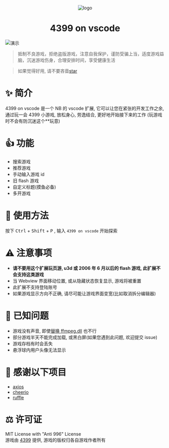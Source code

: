 <p align="center">
<img src="https://dsy4567.github.io/icon.png" alt="logo" title="logo" />
<h1 align="center">4399 on vscode</h1>
<img src="https://dsy4567.github.io/4-o-v.gif" alt="演示" title="logo" />
</p>

> 抵制不良游戏，拒绝盗版游戏，注意自我保护，谨防受骗上当，适度游戏益脑，沉迷游戏伤身，合理安排时间，享受健康生活

> 如果觉得好用, 请不要吝啬[star](https://github.com/dsy4567/4399-on-vscode)

# ✨ 简介

4399 on vscode 是一个 NB 的 vscode 扩展, 它可以让您在紧张的开发工作之余, 通过玩一会 4399 小游戏, 放松身心, 劳逸结合, 更好地开始接下来的工作 (玩游戏时不会有防沉迷这个\*\*玩意)

# 👍 功能

-   搜索游戏
-   推荐游戏
-   手动输入游戏 id
-   旧 flash 游戏
-   自定义标题(摸鱼必备)
-   多开游戏

# 🔨 使用方法

按下 <kbd>Ctrl</kbd> + <kbd>Shift</kbd> + <kbd>P</kbd>
, 输入 `4399 on vscode` 开始探索

# ⚠️ 注意事项

-   **请不要用这个扩展玩页游, u3d 或 2006 年 6 月以后的 flash 游戏, 此扩展不会支持这类游戏**
-   当 Webview 界面移动位置, 或从隐藏状态恢复显示, 游戏将被重置
-   此扩展不支持登陆账号
-   如果游戏显示方向不正确, 请尽可能让游戏界面变宽(比如取消拆分编辑器)

# 📢 已知问题

-   游戏没有声音, 即使[替换 ffmpeg.dll](https://stackoverflow.com/questions/48321919/show-html5-video-on-previewhtml-command-in-vscode-extension/51735036#51735036) 也不行
-   部分游戏半天不能完成加载, 或黑白屏(如果您遇到此问题, 欢迎提交 issue)
-   游戏存档有时会丢失
-   悬浮球内用户头像无法显示

# 🤝 感谢以下项目

-   [axios](https://github.com/axios/axios)
-   [cheerio](https://github.com/cheeriojs/cheerio)
-   [ruffle](https://github.com/ruffle-rs/ruffle)

# ⚖️ 许可证

MIT License with "Anti 996" License  
游戏由 [4399](http://www.4399.com) 提供, 游戏的版权归各自游戏作者所有
